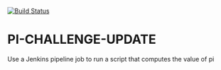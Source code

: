 [![Build Status](http://ec2-3-149-164-64.us-east-2.compute.amazonaws.com/buildStatus/icon?job=connect-jenkins-github)](http://ec2-3-149-164-64.us-east-2.compute.amazonaws.com/job/connect-jenkins-github/)

# PI-CHALLENGE-UPDATE

Use a Jenkins pipeline job to run a script that computes the value of pi 

